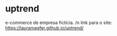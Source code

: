 # uptrend
e-commerce de empresa fictícia. /n
link para o site: https://lauramagfer.github.io/uptrend/
